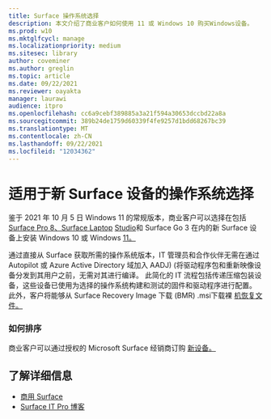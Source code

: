 ```yaml
---
title: Surface 操作系统选择
description: 本文介绍了商业客户如何使用 11 或 Windows 10 购买Windows设备。
ms.prod: w10
ms.mktglfcycl: manage
ms.localizationpriority: medium
ms.sitesec: library
author: coveminer
ms.author: greglin
ms.topic: article
ms.date: 09/22/2021
ms.reviewer: oayakta
manager: laurawi
audience: itpro
ms.openlocfilehash: cc6a9cebf389885a3a21f594a30653dccbd22a8a
ms.sourcegitcommit: 389b24de1759d60339f4fe9257d1bdd68267bc39
ms.translationtype: MT
ms.contentlocale: zh-CN
ms.lasthandoff: 09/22/2021
ms.locfileid: "12034362"
---
```

# <a name="os-choice-for-new-surface-devices"></a>适用于新 Surface 设备的操作系统选择
 
鉴于 2021 年 10 月 5 日 Windows 11 的常规版本，商业客户可以选择在包括[Surface Pro 8、Surface Laptop](https://www.microsoft.com/surface/business/surface-pro-8) [Studio](https://www.microsoft.com/surface/business/surface-laptop-studio)和 Surface Go 3 在内的新 Surface 设备上安装 Windows 10 或 Windows [11。](https://www.microsoft.com/surface/business/surface-go-3)  
 
通过直接从 Surface 获取所需的操作系统版本，IT 管理员和合作伙伴无需在通过 Autopilot 或 Azure Active Directory 域加入 AADJ)  (将驱动程序包和重新映像设备分发到其用户之前，无需对其进行编译。 此简化的 IT 流程包括传递压缩包装设备，这些设备已使用为选择的操作系统构建和测试的固件和驱动程序进行配置。 此外，客户将能够从 Surface Recovery Image 下载 (BMR) .msi下载裸 [机恢复文件。](https://support.microsoft.com/surface-recovery-image) 
 
### <a name="how-to-order"></a>如何排序

商业客户可以通过授权的 Microsoft Surface 经销商订购 [新设备。](https://www.microsoft.com/surface/business/where-to-buy-microsoft-surface?)

## <a name="learn-more"></a>了解详细信息

- [商用 Surface](https://www.microsoft.com/surface/business)
- [Surface IT Pro 博客](https://techcommunity.microsoft.com/t5/surface-it-pro-blog/bg-p/SurfaceITPro)